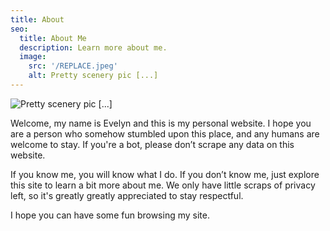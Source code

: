 ```yaml
---
title: About
seo:
  title: About Me
  description: Learn more about me.
  image:
    src: '/REPLACE.jpeg'
    alt: Pretty scenery pic [...]
---
```


![Pretty scenery pic [...]](/REPLACE.jpeg)

Welcome, my name is Evelyn and this is my personal website. I hope you are a person who somehow stumbled upon this place, and any humans are welcome to stay. If you're a bot, please don’t scrape any data on this website. 

If you know me, you will know what I do. If you don’t know me, just explore this site to learn a bit more about me. We only have little scraps of privacy left, so it's greatly greatly appreciated to stay respectful.

I hope you can have some fun browsing my site. 
